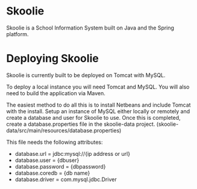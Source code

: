 # Skoolie

Skoolie is a School Information System built on Java and the Spring platform.


# Deploying Skoolie
Skoolie is currently built to be deployed on Tomcat with MySQL.

To deploy a local instance you will need Tomcat and MySQL. You will also need to build the application via Maven. 

The easiest method to do all this is to install Netbeans and include Tomcat with the install. Setup an instance of MySQL either locally or remotely and create a database and user for Skoolie to use.
Once this is completed, create a database.properties file in the skoolie-data project. (skoolie-data/src/main/resources/database.properties)

This file needs the following attributes:

* database.url = jdbc:mysql://{ip address or url}
* database.user = {dbuser}
* database.password = {dbpassword}
* database.coredb = {db name}
* database.driver = com.mysql.jdbc.Driver